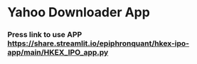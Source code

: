 # Yahoo Downloader App
### Press link to use APP https://share.streamlit.io/epiphronquant/hkex-ipo-app/main/HKEX_IPO_app.py
